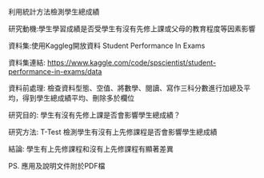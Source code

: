 利用統計方法檢測學生總成績

研究動機:學生學習成績是否受學生有沒有先修上課或父母的教育程度等因素影響

資料集:使用Kaggleg開放資料 Student Performance In Exams

資料集連結: https://www.kaggle.com/code/spscientist/student-performance-in-exams/data

資料前處理:
檢查資料型態、空值、將數學、閱讀、寫作三科分數進行加總及平均，得到學生總成績平均、刪除多於欄位

研究目的:
學生有沒有先修上課是否會影響學生總成績？

研究方法:
T-Test 檢測學生有沒有上先修課程是否會影響學生總成績

結論:
學生有上先修課程和沒有上先修課程有顯著差異

PS. 應用及說明文件附於PDF檔
